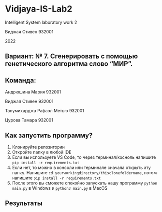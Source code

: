# Vidjaya-IS-Lab2
Intelligent System laboratory work 2

Виджая Стивен 932001

2022
## Вариант: № 7. Сгенерировать с помощью генетического алгоритма слово “МИР”.
## Команда:
Андрюшина Мария 932001

Виджая Стивен 932001

Танумихарджа Рафаэл Метью 932001

Цурова Тамара 932001

## Как запустить программу?
1. Клонируйте репозитории
2. Откройте папку в любой IDE
3. Если вы используете VS Code, то через терминал/косноль напишите ```pip install -r requirements.txt```
4. Если нет, то можно в консоли или терминале сначала открыть эту папку. Напишите ```cd yourworkingdirectory/thisclonefoldername```, потом напишите ```pip install -r requirements.txt```
5. После этого вы сможете спокойно запускать нашу программу ```python main.py``` в Windows и ```python3 main.py``` в MacOS
   
## Результаты
